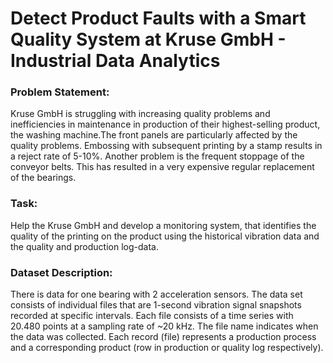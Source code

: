 # Detect Product Faults with a Smart Quality System at Kruse GmbH - Industrial Data Analytics

### Problem Statement:
Kruse GmbH is struggling with increasing quality problems and inefficiencies in maintenance in production of their highest-selling product, the washing machine.The front panels are particularly affected by the quality problems. Embossing with subsequent printing by a stamp results in a reject rate of 5-10%. Another problem is the frequent stoppage of the conveyor belts. This has resulted in a very expensive regular replacement of the bearings.

### Task: 
Help the Kruse GmbH and develop a monitoring system, that identifies the quality of the printing on the product using the historical vibration data and the quality and production log-data.

### Dataset Description: 
There is data for one bearing with 2 acceleration sensors. The data set consists of individual files that are 1-second vibration signal snapshots recorded at specific intervals. Each file consists of a time series with 20.480 points at a sampling rate of ~20 kHz. The file name indicates when the data was collected. Each record (file) represents a production process and a corresponding product (row in production or quality log respectively).
